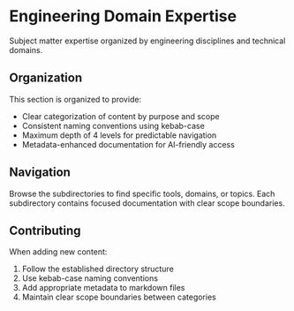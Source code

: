 # Engineering Domain Expertise

Subject matter expertise organized by engineering disciplines and technical domains.

## Organization

This section is organized to provide:
- Clear categorization of content by purpose and scope
- Consistent naming conventions using kebab-case
- Maximum depth of 4 levels for predictable navigation
- Metadata-enhanced documentation for AI-friendly access

## Navigation

Browse the subdirectories to find specific tools, domains, or topics.
Each subdirectory contains focused documentation with clear scope boundaries.

## Contributing

When adding new content:
1. Follow the established directory structure
2. Use kebab-case naming conventions
3. Add appropriate metadata to markdown files
4. Maintain clear scope boundaries between categories

